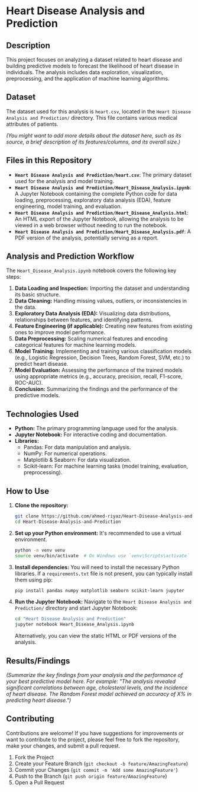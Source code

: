 # Heart Disease Analysis and Prediction

## Description

This project focuses on analyzing a dataset related to heart disease and building predictive models to forecast the likelihood of heart disease in individuals. The analysis includes data exploration, visualization, preprocessing, and the application of machine learning algorithms.

## Dataset

The dataset used for this analysis is `heart.csv`, located in the `Heart Disease Analysis and Prediction/` directory. This file contains various medical attributes of patients.

*(You might want to add more details about the dataset here, such as its source, a brief description of its features/columns, and its overall size.)*

## Files in this Repository

*   **`Heart Disease Analysis and Prediction/heart.csv`**: The primary dataset used for the analysis and model training.
*   **`Heart Disease Analysis and Prediction/Heart_Disease_Analysis.ipynb`**: A Jupyter Notebook containing the complete Python code for data loading, preprocessing, exploratory data analysis (EDA), feature engineering, model training, and evaluation.
*   **`Heart Disease Analysis and Prediction/Heart_Disease_Analysis.html`**: An HTML export of the Jupyter Notebook, allowing the analysis to be viewed in a web browser without needing to run the notebook.
*   **`Heart Disease Analysis and Prediction/Heart_Disease_Analysis.pdf`**: A PDF version of the analysis, potentially serving as a report.

## Analysis and Prediction Workflow

The `Heart_Disease_Analysis.ipynb` notebook covers the following key steps:
1.  **Data Loading and Inspection:** Importing the dataset and understanding its basic structure.
2.  **Data Cleaning:** Handling missing values, outliers, or inconsistencies in the data.
3.  **Exploratory Data Analysis (EDA):** Visualizing data distributions, relationships between features, and identifying patterns.
4.  **Feature Engineering (if applicable):** Creating new features from existing ones to improve model performance.
5.  **Data Preprocessing:** Scaling numerical features and encoding categorical features for machine learning models.
6.  **Model Training:** Implementing and training various classification models (e.g., Logistic Regression, Decision Trees, Random Forest, SVM, etc.) to predict heart disease.
7.  **Model Evaluation:** Assessing the performance of the trained models using appropriate metrics (e.g., accuracy, precision, recall, F1-score, ROC-AUC).
8.  **Conclusion:** Summarizing the findings and the performance of the predictive models.

## Technologies Used

*   **Python:** The primary programming language used for the analysis.
*   **Jupyter Notebook:** For interactive coding and documentation.
*   **Libraries:**
    *   Pandas: For data manipulation and analysis.
    *   NumPy: For numerical operations.
    *   Matplotlib & Seaborn: For data visualization.
    *   Scikit-learn: For machine learning tasks (model training, evaluation, preprocessing).

## How to Use

1.  **Clone the repository:**
    ```bash
    git clone https://github.com/ahmed-riyaz/Heart-Disease-Analysis-and-Prediction.git
    cd Heart-Disease-Analysis-and-Prediction
    ```
2.  **Set up your Python environment:**
    It's recommended to use a virtual environment.
    ```bash
    python -m venv venv
    source venv/bin/activate  # On Windows use `venv\Scripts\activate`
    ```
3.  **Install dependencies:**
    You will need to install the necessary Python libraries. If a `requirements.txt` file is not present, you can typically install them using pip:
    ```bash
    pip install pandas numpy matplotlib seaborn scikit-learn jupyter
    ```
4.  **Run the Jupyter Notebook:**
    Navigate to the `Heart Disease Analysis and Prediction/` directory and start Jupyter Notebook:
    ```bash
    cd "Heart Disease Analysis and Prediction"
    jupyter notebook Heart_Disease_Analysis.ipynb
    ```
    Alternatively, you can view the static HTML or PDF versions of the analysis.

## Results/Findings

*(Summarize the key findings from your analysis and the performance of your best predictive model here. For example: "The analysis revealed significant correlations between age, cholesterol levels, and the incidence of heart disease. The Random Forest model achieved an accuracy of X% in predicting heart disease.")*

## Contributing

Contributions are welcome! If you have suggestions for improvements or want to contribute to the project, please feel free to fork the repository, make your changes, and submit a pull request.

1.  Fork the Project
2.  Create your Feature Branch (`git checkout -b feature/AmazingFeature`)
3.  Commit your Changes (`git commit -m 'Add some AmazingFeature'`)
4.  Push to the Branch (`git push origin feature/AmazingFeature`)
5.  Open a Pull Request

